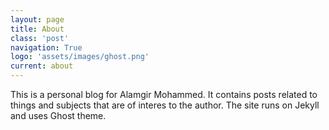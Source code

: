 ```yaml
---
layout: page
title: About
class: 'post'
navigation: True
logo: 'assets/images/ghost.png'
current: about
---
```


This is a personal blog for Alamgir Mohammed. It contains posts related to things and subjects that are of interes to the author. The site runs on Jekyll and uses Ghost theme.
